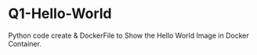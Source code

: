 # Q1-Hello-World
Python code create &amp; DockerFile to Show the Hello World Image in Docker Container.
